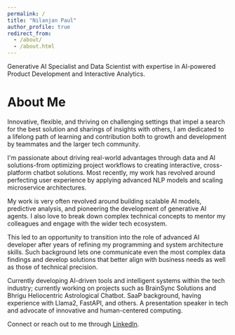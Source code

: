 ```yaml
---
permalink: /
title: "Nilanjan Paul"
author_profile: true
redirect_from: 
  - /about/
  - /about.html
---
```



Generative AI Specialist and Data Scientist with expertise in AI-powered Product Development and Interactive Analytics.

About Me
======
Innovative, flexible, and thriving on challenging settings that impel a search for the best solution and sharings of insights with others, I am dedicated to a lifelong path of learning and contribution both to growth and development by teammates and the larger tech community.

I'm passionate about driving real-world advantages through data and AI solutions-from optimizing project workflows to creating interactive, cross-platform chatbot solutions. Most recently, my work has revolved around perfecting user experience by applying advanced NLP models and scaling microservice architectures.

My work is very often revolved around building scalable AI models, predictive analysis, and pioneering the development of generative AI agents. I also love to break down complex technical concepts to mentor my colleagues and engage with the wider tech ecosystem.

This led to an opportunity to transition into the role of advanced AI developer after years of refining my programming and system architecture skills. Such background lets one communicate even the most complex data findings and develop solutions that better align with business needs as well as those of technical precision.

Currently developing AI-driven tools and intelligent systems within the tech industry; currently working on projects such as BrainSync Solutions and Bhrigu Heliocentric Astrological Chatbot. SaaP background, having experience with Llama2, FastAPI, and others. A presentation speaker in tech and advocate of innovative and human-centered computing.

Connect or reach out to me through [LinkedIn](https://www.linkedin.com/in/nilanjan-paul-824019229/).